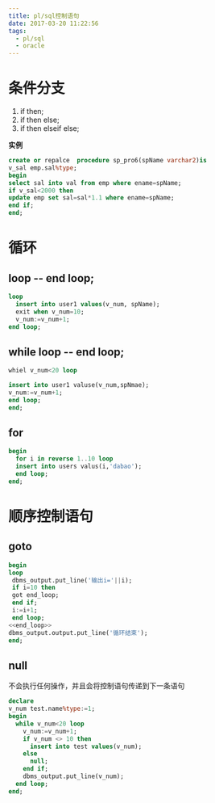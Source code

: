 ```yaml
---
title: pl/sql控制语句
date: 2017-03-20 11:22:56
tags:
  - pl/sql
  - oracle
---
```


# 条件分支
1. if then;
2. if then else;
3. if then elseif else;

**实例**
```sql
create or repalce  procedure sp_pro6(spName varchar2)is
v_sal emp.sal%type;
begin
select sal into val from emp where ename=spName;
if v_sal<2000 then
update emp set sal=sal*1.1 where ename=spName;
end if;
end;
```
<!--more-->
# 循环
## loop -- end loop;
```sql
loop
  insert into user1 values(v_num, spName);
  exit when v_num=10;
  v_num:=v_num+1;
end loop;

```

##  while loop -- end loop;

```sql
whiel v_num<20 loop

insert into user1 valuse(v_num,spNmae);
v_num:=v_num+1;
end loop;
end;
```

## for
```sql
begin
  for i in reverse 1..10 loop
  insert into users valus(i,'dabao');
  end loop;
end;
```

# 顺序控制语句
## goto
```sql
begin
loop
 dbms_output.put_line('输出i='||i);
 if i=10 then
 got end_loop;
 end if;
 i:=i+1;
 end loop;
<<end_loop>>
dbms_output.output.put_line('循环结束');
end;
```

## null
不会执行任何操作，并且会将控制语句传递到下一条语句
```sql
declare
v_num test.name%type:=1;
begin
  while v_num<20 loop
    v_num:=v_num+1;
    if v_num <> 10 then
      insert into test values(v_num);
    else
      null;
    end if;
    dbms_output.put_line(v_num);
  end loop;
end;

```
